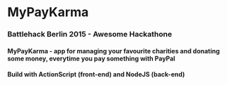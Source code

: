 # MyPayKarma
### Battlehack Berlin 2015 - Awesome Hackathone
####  MyPayKarma - app for managing your favourite charities and donating some money, everytime you pay something with PayPal
####  Build with ActionScript (front-end) and NodeJS (back-end)

